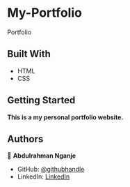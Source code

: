 # My-Portfolio

Portfolio


## Built With

- HTML
- CSS

## Getting Started

**This is a my personal portfolio website.**


## Authors

👤 **Abdulrahman Nganje**

- GitHub: [@githubhandle](https://github.com/asnganje)
- LinkedIn: [LinkedIn](https://www.linkedin.com/in/abdulrahman-nganje-a6436935/)


